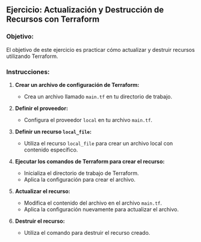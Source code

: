 ## Ejercicio: Actualización y Destrucción de Recursos con Terraform

### Objetivo:
El objetivo de este ejercicio es practicar cómo actualizar y destruir recursos utilizando Terraform.

### Instrucciones:

1. **Crear un archivo de configuración de Terraform:**
   - Crea un archivo llamado `main.tf` en tu directorio de trabajo.

2. **Definir el proveedor:**
   - Configura el proveedor `local` en tu archivo `main.tf`.

3. **Definir un recurso `local_file`:**
   - Utiliza el recurso `local_file` para crear un archivo local con contenido específico.

4. **Ejecutar los comandos de Terraform para crear el recurso:**
   - Inicializa el directorio de trabajo de Terraform.
   - Aplica la configuración para crear el archivo.

5. **Actualizar el recurso:**
   - Modifica el contenido del archivo en el archivo `main.tf`.
   - Aplica la configuración nuevamente para actualizar el archivo.

6. **Destruir el recurso:**
   - Utiliza el comando para destruir el recurso creado.

